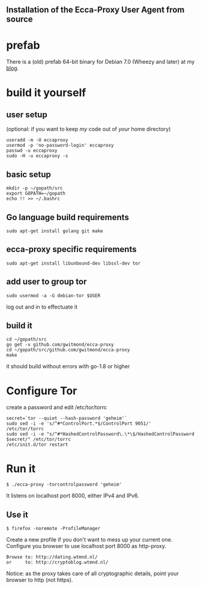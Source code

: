 ## Installation of the Ecca-Proxy User Agent from source

# prefab

There is a (old) prefab 64-bit binary for Debian 7.0 (Wheezy and later) at my [blog](http://eccentric-authentication.org/blog/2013/06/07/run-it-yourself). 

# build it yourself

## user setup  

(optional: if you want to keep *my* code out of *your* home directory)

    useradd -m -U eccaproxy
    usermod -p 'no-password-login' eccaproxy
    passwd -u eccaproxy
    sudo -H -u eccaproxy -s

## basic setup

    mkdir -p ~/gopath/src
    export GOPATH=~/gopath
    echo !! >> ~/.bashrc

## Go language build requirements

    sudo apt-get install golang git make

## ecca-proxy specific requirements

    sudo apt-get install libunbound-dev libssl-dev tor

## add user to group tor

    sudo usermod -a -G debian-tor $USER

log out and in to effectuate it
    
## build it

    cd ~/gopath/src
    go get -v github.com/gwitmond/ecca-proxy
    cd ~/gopath/src/github.com/gwitmond/ecca-proxy
    make

it should build without errors with go-1.8 or higher

# Configure Tor

create a password and edit /etc/tor/torrc

    secret=`tor --quiet --hash-password 'geheim'`
    sudo sed -i -e 's/^#*ControlPort.*$/ControlPort 9051/'                           /etc/tor/torrc
    sudo sed -i -e "s/^#*HashedControlPassword\.\*\$/HashedControlPassword $secret/" /etc/tor/torrc
    /etc/init.d/tor restart

# Run it

    $ ./ecca-proxy -torcontrolpassword 'geheim'

It listens on localhost port 8000, either IPv4 and IPv6.

## Use it

    $ firefox -noremote -ProfileManager

Create a new profile if you don't want to mess up your current one.
Configure you browser to use localhost port 8000 as http-proxy.

    Browse to: http://dating.wtmnd.nl/
    or 	   to: http://cryptoblog.wtmnd.nl/
    
Notice: as the proxy takes care of all cryptographic details, point your browser to http (not https).

